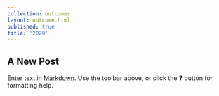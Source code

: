 ```yaml
---
collection: outcomes
layout: outcome.html
published: true
title: '2020'
---
```

## A New Post

Enter text in [Markdown](http://daringfireball.net/projects/markdown/). Use the toolbar above, or click the **?** button for formatting help.
